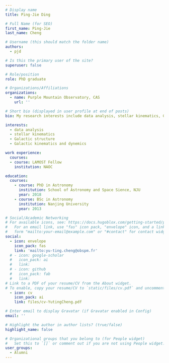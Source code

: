 ```yaml
---
# Display name
title: Ping-Jie Ding 

# Full Name (for SEO)
first_name: Ping-Jie
last_name: Cheng

# Username (this should match the folder name)
authors:
  - pjd

# Is this the primary user of the site?
superuser: false

# Role/position
role: PhD graduate

# Organizations/Affiliations
organizations:
  - name: Purple Mountain Observatory, CAS
    url: ''

# Short bio (displayed in user profile at end of posts)
bio: My research interests include data analysis, stellar kinematics, Galactic structure and Galactic dynamics.

interests:
  - data analysis
  - stellar kinematics
  - Galactic structure
  - Galactic kinematics and dynemics

work experience:
  courses:
  - course: LAMOST Fellow
    institution: NAOC

education:
  courses:
    - course: PhD in Astronomy
      institution: School of Astronomy and Space Sience, NJU
      year: 2018
    - course: BSc in Astronomy
      institution: Nanjing University
      year: 2013

# Social/Academic Networking
# For available icons, see: https://docs.hugoblox.com/getting-started/page-builder/#icons
#   For an email link, use "fas" icon pack, "envelope" icon, and a link in the
#   form "mailto:your-email@example.com" or "#contact" for contact widget.
social:
  - icon: envelope
    icon_pack: fas
    link: 'mailto:yu-ting.cheng@obspm.fr'
  # - icon: google-scholar
  #   icon_pack: ai
  #   link: 
  # - icon: github
  #   icon_pack: fab
  #   link: 
# Link to a PDF of your resume/CV from the About widget.
# To enable, copy your resume/CV to `static/files/cv.pdf` and uncomment the lines below.
  - icon: cv
    icon_pack: ai
    link: files/cv-YutingCheng.pdf

# Enter email to display Gravatar (if Gravatar enabled in Config)
email: ''

# Highlight the author in author lists? (true/false)
highlight_name: false

# Organizational groups that you belong to (for People widget)
#   Set this to `[]` or comment out if you are not using People widget.
user_groups:
  - Alumni
---
```


